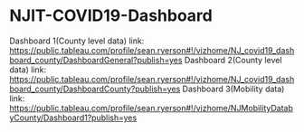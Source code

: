 # NJIT-COVID19-Dashboard
Dashboard 1(County level data) link: https://public.tableau.com/profile/sean.ryerson#!/vizhome/NJ_covid19_dashboard_county/DashboardGeneral?publish=yes
Dashboard 2(County level data) link: https://public.tableau.com/profile/sean.ryerson#!/vizhome/NJ_covid19_dashboard_county/DashboardCounty?publish=yes
Dashboard 3(Mobility data) link: https://public.tableau.com/profile/sean.ryerson#!/vizhome/NJMobilityDatabyCounty/Dashboard1?publish=yes
